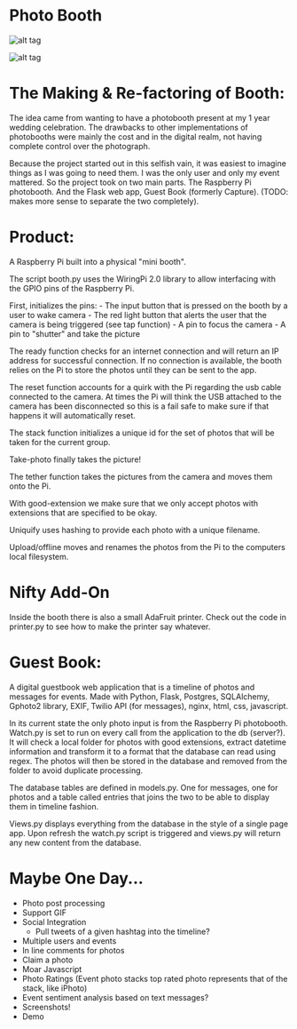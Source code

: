 Photo Booth
==========

![alt tag](https://raw.github.com/MeganSpeir/Booth/master/booth-front.jpg)

![alt tag](https://raw.github.com/MeganSpeir/Booth/master/booth-back.jpg)

The Making & Re-factoring of Booth:
==========

The idea came from wanting to have a photobooth present at my 1 year wedding celebration. The drawbacks to other implementations of photobooths were mainly the cost and in the digital realm, not having complete control over the photograph.

Because the project started out in this selfish vain, it was easiest to imagine things as I was going to need them. I was the only user and only my event mattered. So the project took on two main parts. The Raspberry Pi photobooth. And the Flask web app, Guest Book (formerly Capture). (TODO: makes more sense to separate the two completely).

Product:
==========

A Raspberry Pi built into a physical "mini booth".

The script booth.py uses the WiringPi 2.0 library to allow interfacing with the GPIO pins of the Raspberry Pi.

First, initializes the pins:
    - The input button that is pressed on the booth by a user to wake camera
    - The red light button that alerts the user that the camera is being triggered (see tap function)
    - A pin to focus the camera
    - A pin to "shutter" and take the picture

The ready function checks for an internet connection and will return an IP address for successful connection. If no connection is available, the booth relies on the Pi to store the photos until they can be sent to the app.

The reset function accounts for a quirk with the Pi regarding the usb cable connected to the camera. At times the Pi will think the USB attached to the camera has been disconnected so this is a fail safe to make sure if that happens it will automatically reset.

The stack function initializes a unique id for the set of photos that will be taken for the current group.

Take-photo finally takes the picture!

The tether function takes the pictures from the camera and moves them onto the Pi.

With good-extension we make sure that we only accept photos with extensions that are specified to be okay.

Uniquify uses hashing to provide each photo with a unique filename.

Upload/offline moves and renames the photos from the Pi to the computers local filesystem.

Nifty Add-On
==========

Inside the booth there is also a small AdaFruit printer. Check out the code in printer.py to see how to make the printer say whatever.

Guest Book:
==========

A digital guestbook web application that is a timeline of photos and messages for events. Made with Python, Flask, Postgres, SQLAlchemy, Gphoto2 library, EXIF, Twilio API (for messages), nginx, html, css, javascript.

In its current state the only photo input is from the Raspberry Pi photobooth.
Watch.py is set to run on every call from the application to the db (server?).
It will check a local folder for photos with good extensions, extract datetime information and transform it to a format that the database can read using regex.
The photos will then be stored in the database and removed from the folder to avoid duplicate processing.

The database tables are defined in models.py. One for messages, one for photos and a table called entries that joins the two to be able to display them in timeline fashion.

Views.py displays everything from the database in the style of a single page app. Upon refresh the watch.py script is triggered and views.py will return any new content from the database.

Maybe One Day...
==========

- Photo post processing
- Support GIF
- Social Integration
    - Pull tweets of a given hashtag into the timeline?
- Multiple users and events
- In line comments for photos
- Claim a photo
- Moar Javascript
- Photo Ratings (Event photo stacks top rated photo represents that of the stack, like iPhoto)
- Event sentiment analysis based on text messages?
- Screenshots!
- Demo
